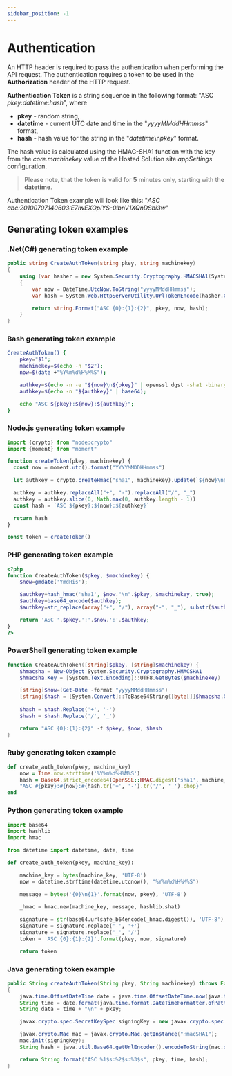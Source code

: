 ```yaml
---
sidebar_position: -1
---
```


# Authentication

An HTTP header is required to pass the authentication when performing the API request. The authentication requires a token to be used in the **Authorization** header of the HTTP request.

**Authentication Token** is a string sequence in the following format: "ASC *pkey*:*datetime*:*hash*", where

- **pkey** - random string,
- **datetime** - current UTC date and time in the "*yyyyMMddHHmmss*" format,
- **hash** - hash value for the string in the "*datetime*\n*pkey*" format.

The hash value is calculated using the HMAC-SHA1 function with the key from the *core.machinekey* value of the Hosted Solution site *appSettings* configuration.

> Please note, that the token is valid for **5** minutes only, starting with the **datetime**.

Authentication Token example will look like this: "*ASC abc:20100707140603:E7lwEXOplYS-0lbnV1XQnDSbi3w*"

## Generating token examples

### .Net(C#) generating token example

``` cs
public string CreateAuthToken(string pkey, string machinekey)
{
    using (var hasher = new System.Security.Cryptography.HMACSHA1(System.Text.Encoding.UTF8.GetBytes(machinekey)))
    {
        var now = DateTime.UtcNow.ToString("yyyyMMddHHmmss");
        var hash = System.Web.HttpServerUtility.UrlTokenEncode(hasher.ComputeHash(System.Text.Encoding.UTF8.GetBytes(string.Join("\n", now, pkey))));

        return string.Format("ASC {0}:{1}:{2}", pkey, now, hash);
    }
}
```

### Bash generating token example

``` sh
CreateAuthToken() {
    pkey="$1";
    machinekey=$(echo -n "$2");
    now=$(date +"%Y%m%d%H%M%S");

    authkey=$(echo -n -e "${now}\n${pkey}" | openssl dgst -sha1 -binary -mac HMAC -macopt key:$machinekey | sed -e 's/^.* //');
    authkey=$(echo -n "${authkey}" | base64);

    echo "ASC ${pkey}:${now}:${authkey}";
}
```

### Node.js generating token example

``` ts
import {crypto} from "node:crypto"
import {moment} from "moment"

function createToken(pkey, machinekey) {
  const now = moment.utc().format("YYYYMMDDHHmmss")

  let authkey = crypto.createHmac("sha1", machinekey).update(`${now}\n${pkey}`).digest("base64")

  authkey = authkey.replaceAll("+", "-").replaceAll("/", "_")
  authkey = authkey.slice(0, Math.max(0, authkey.length - 1))
  const hash = `ASC ${pkey}:${now}:${authkey}`

  return hash
}

const token = createToken()
```

### PHP generating token example

``` php
<?php
function CreateAuthToken($pkey, $machinekey) {
    $now=gmdate('YmdHis');

    $authkey=hash_hmac('sha1', $now."\n".$pkey, $machinekey, true);
    $authkey=base64_encode($authkey);
    $authkey=str_replace(array("+", "/"), array("-", "_"), substr($authkey, 0, -1)).'1';

    return 'ASC '.$pkey.':'.$now.':'.$authkey;
}
?>
```

### PowerShell generating token example

``` ps1
function CreateAuthToken([string]$pkey, [string]$machinekey) {
    $hmacsha = New-Object System.Security.Cryptography.HMACSHA1
    $hmacsha.Key = [System.Text.Encoding]::UTF8.GetBytes($machinekey)

    [string]$now=(Get-Date -format "yyyyMMddHHmmss")
    [string]$hash = [System.Convert]::ToBase64String([byte[]]$hmacsha.ComputeHash([System.Text.Encoding]::UTF8.GetBytes($now + "`n" + $pkey)))
   
    $hash = $hash.Replace('+', '-')
    $hash = $hash.Replace('/', '_')

    return "ASC {0}:{1}:{2}" -f $pkey, $now, $hash
}
```

### Ruby generating token example

``` rb
def create_auth_token(pkey, machine_key)
    now = Time.now.strftime('%Y%m%d%H%M%S')
    hash = Base64.strict_encode64(OpenSSL::HMAC.digest('sha1', machine_key, [now, pkey].join("\n")))
    "ASC #{pkey}:#{now}:#{hash.tr('+', '-').tr('/', '_').chop}"
end
```

### Python generating token example

``` py
import base64
import hashlib
import hmac

from datetime import datetime, date, time

def create_auth_token(pkey, machine_key):

    machine_key = bytes(machine_key, 'UTF-8')
    now = datetime.strftime(datetime.utcnow(), "%Y%m%d%H%M%S")

    message = bytes('{0}\n{1}'.format(now, pkey), 'UTF-8')

    _hmac = hmac.new(machine_key, message, hashlib.sha1)
        
    signature = str(base64.urlsafe_b64encode(_hmac.digest()), 'UTF-8')
    signature = signature.replace('-', '+')
    signature = signature.replace('_', '/')
    token = 'ASC {0}:{1}:{2}'.format(pkey, now, signature)

    return token
```

### Java generating token example

``` java
public String createAuthToken(String pkey, String machinekey) throws Exception
{
    java.time.OffsetDateTime date = java.time.OffsetDateTime.now(java.time.ZoneOffset.UTC);
    String time = date.format(java.time.format.DateTimeFormatter.ofPattern("YYYYMMddHHmmss"));
    String data = time + "\n" + pkey;

    javax.crypto.spec.SecretKeySpec signingKey = new javax.crypto.spec.SecretKeySpec(machinekey.getBytes(), "HmacSHA1");

    javax.crypto.Mac mac = javax.crypto.Mac.getInstance("HmacSHA1");
    mac.init(signingKey);
    String hash = java.util.Base64.getUrlEncoder().encodeToString(mac.doFinal(data.getBytes()));

    return String.format("ASC %1$s:%2$s:%3$s", pkey, time, hash);
}
```
